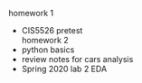 homework 1
- CIS5526 pretest\
homework 2
- python basics
- review notes for cars analysis
- Spring 2020 lab 2 EDA
